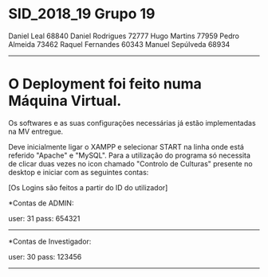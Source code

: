 # SID_2018_19 Grupo 19

Daniel Leal 68840
Daniel Rodrigues 72777
Hugo Martins 77959
Pedro Almeida 73462
Raquel Fernandes 60343
Manuel Sepúlveda 68934


----------------------------------------------------------------------------------------------------------------------------
# O Deployment foi feito numa Máquina Virtual.

Os softwares e as suas configurações necessárias já estão implementadas na MV entregue.

Deve inicialmente ligar o XAMPP e selecionar START na linha onde está referido "Apache" e "MySQL". 
Para a utilização do programa só necessita de clicar duas vezes no icon chamado "Controlo de Culturas" presente no desktop e iniciar com as seguintes contas:

[Os Logins são feitos a partir do ID do utilizador]

*Contas de ADMIN:

user: 31
pass: 654321
______________________

*Contas de Investigador:

user: 30
pass: 123456

-----------------------------------------------------------------------------------------------------------------------------
